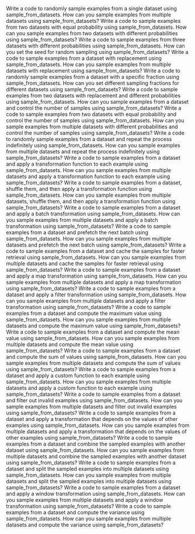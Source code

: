 Write a code to randomly sample examples from a single dataset using sample_from_datasets.
How can you sample examples from multiple datasets using sample_from_datasets?
Write a code to sample examples from two datasets with equal probability using sample_from_datasets.
How can you sample examples from two datasets with different probabilities using sample_from_datasets?
Write a code to sample examples from three datasets with different probabilities using sample_from_datasets.
How can you set the seed for random sampling using sample_from_datasets?
Write a code to sample examples from a dataset with replacement using sample_from_datasets.
How can you sample examples from multiple datasets with replacement using sample_from_datasets?
Write a code to randomly sample examples from a dataset with a specific fraction using sample_from_datasets.
How can you set different sampling fractions for different datasets using sample_from_datasets?
Write a code to sample examples from two datasets with replacement and different probabilities using sample_from_datasets.
How can you sample examples from a dataset and control the number of samples using sample_from_datasets?
Write a code to sample examples from two datasets with equal probability and control the number of samples using sample_from_datasets.
How can you sample examples from multiple datasets with different probabilities and control the number of samples using sample_from_datasets?
Write a code to randomly sample examples from a dataset and repeat the process indefinitely using sample_from_datasets.
How can you sample examples from multiple datasets and repeat the process indefinitely using sample_from_datasets?
Write a code to sample examples from a dataset and apply a transformation function to each example using sample_from_datasets.
How can you sample examples from multiple datasets and apply a transformation function to each example using sample_from_datasets?
Write a code to sample examples from a dataset, shuffle them, and then apply a transformation function using sample_from_datasets.
How can you sample examples from multiple datasets, shuffle them, and then apply a transformation function using sample_from_datasets?
Write a code to sample examples from a dataset and apply a batch transformation using sample_from_datasets.
How can you sample examples from multiple datasets and apply a batch transformation using sample_from_datasets?
Write a code to sample examples from a dataset and prefetch the next batch using sample_from_datasets.
How can you sample examples from multiple datasets and prefetch the next batch using sample_from_datasets?
Write a code to sample examples from a dataset and cache the samples for faster retrieval using sample_from_datasets.
How can you sample examples from multiple datasets and cache the samples for faster retrieval using sample_from_datasets?
Write a code to sample examples from a dataset and apply a map transformation using sample_from_datasets.
How can you sample examples from multiple datasets and apply a map transformation using sample_from_datasets?
Write a code to sample examples from a dataset and apply a filter transformation using sample_from_datasets.
How can you sample examples from multiple datasets and apply a filter transformation using sample_from_datasets?
Write a code to sample examples from a dataset and compute the maximum value using sample_from_datasets.
How can you sample examples from multiple datasets and compute the maximum value using sample_from_datasets?
Write a code to sample examples from a dataset and compute the mean value using sample_from_datasets.
How can you sample examples from multiple datasets and compute the mean value using sample_from_datasets?
Write a code to sample examples from a dataset and compute the sum of values using sample_from_datasets.
How can you sample examples from multiple datasets and compute the sum of values using sample_from_datasets?
Write a code to sample examples from a dataset and apply a custom function to each example using sample_from_datasets.
How can you sample examples from multiple datasets and apply a custom function to each example using sample_from_datasets?
Write a code to sample examples from a dataset and filter out invalid examples using sample_from_datasets.
How can you sample examples from multiple datasets and filter out invalid examples using sample_from_datasets?
Write a code to sample examples from a dataset and apply a transformation that depends on the values of other examples using sample_from_datasets.
How can you sample examples from multiple datasets and apply a transformation that depends on the values of other examples using sample_from_datasets?
Write a code to sample examples from a dataset and combine the sampled examples with another dataset using sample_from_datasets.
How can you sample examples from multiple datasets and combine the sampled examples with another dataset using sample_from_datasets?
Write a code to sample examples from a dataset and split the sampled examples into multiple datasets using sample_from_datasets.
How can you sample examples from multiple datasets and split the sampled examples into multiple datasets using sample_from_datasets?
Write a code to sample examples from a dataset and apply a window transformation using sample_from_datasets.
How can you sample examples from multiple datasets and apply a window transformation using sample_from_datasets?
Write a code to sample examples from a dataset and compute the variance using sample_from_datasets.
How can you sample examples from multiple datasets and compute the variance using sample_from_datasets?